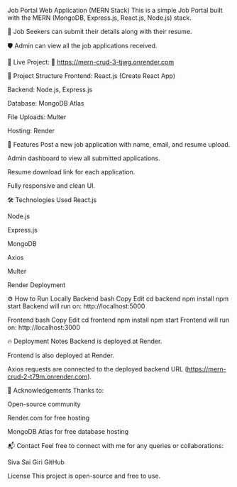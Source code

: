 Job Portal Web Application (MERN Stack)
This is a simple Job Portal built with the MERN (MongoDB, Express.js, React.js, Node.js) stack.

📄 Job Seekers can submit their details along with their resume.

🛡️ Admin can view all the job applications received.

🚀 Live Project:
🔗 https://mern-crud-3-tjwg.onrender.com

📂 Project Structure
Frontend: React.js (Create React App)

Backend: Node.js, Express.js

Database: MongoDB Atlas

File Uploads: Multer

Hosting: Render

📸 Features
Post a new job application with name, email, and resume upload.

Admin dashboard to view all submitted applications.

Resume download link for each application.

Fully responsive and clean UI.

🛠️ Technologies Used
React.js

Node.js

Express.js

MongoDB

Axios

Multer

Render Deployment

⚙️ How to Run Locally
Backend
bash
Copy
Edit
cd backend
npm install
npm start
Backend will run on: http://localhost:5000

Frontend
bash
Copy
Edit
cd frontend
npm install
npm start
Frontend will run on: http://localhost:3000

🔥 Deployment Notes
Backend is deployed at Render.

Frontend is also deployed at Render.

Axios requests are connected to the deployed backend URL (https://mern-crud-2-t79m.onrender.com).

🙏 Acknowledgements
Thanks to:

Open-source community

Render.com for free hosting

MongoDB Atlas for free database hosting

📬 Contact
Feel free to connect with me for any queries or collaborations:

Siva Sai Giri
GitHub

License
This project is open-source and free to use.
